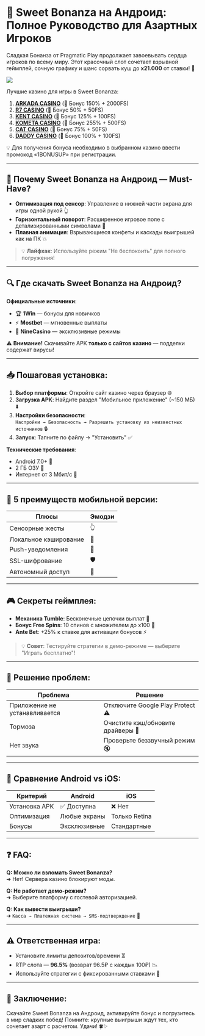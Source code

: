 # 🍭 Sweet Bonanza на Андроид: Полное Руководство для Азартных Игроков

Сладкая Бонанза от Pragmatic Play продолжает завоевывать сердца игроков по всему миру. Этот красочный слот сочетает взрывной геймплей, сочную графику и шанс сорвать куш до **x21.000** от ставки! 🎰

[![](https://i.ibb.co/ZzLZ50qX/sweet-bonanza-tile.jpg)](https://clck.ru/3Mmm7v)

Лучшие казино для игры в Sweet Bonanza:

1. **[ARKADA CASINO](https://clck.ru/3Mmm7v "ARKADA CASINO")** (🎁 Бонус 150% + 2000FS)
2. **[R7 CASINO](https://clck.ru/3Mmm8s "R7 CASINO")** (🎁 Бонус 50% + 50FS)
3. **[KENT CASINO](https://clck.ru/3Mmm9w "KENT CASINO")** (🎁 Бонус 125% + 100FS)
4. **[KOMETA CASINO](https://clck.ru/3MmmAP "KOMETA CASINO")** (🎁 Бонус 255% + 500FS)
5. **[CAT CASINO](https://clck.ru/3MmmAn "CAT CASINO")** (🎁 Бонус 75% + 50FS)
6. **[DADDY CASINO](https://clck.ru/3MmmBB "DADDY CASINO")** (🎁 Бонус 100% + 100FS)

💡 Для получения бонуса необходимо в выбранном казино ввести промокод «1BONUSUP» при регистрации.

---

## 📱 Почему Sweet Bonanza на Андроид — Must-Have?
- **Оптимизация под сенсор**: Управление в нижней части экрана для игры одной рукой 👆  
- **Горизонтальный поворот**: Расширенное игровое поле с детализированными символами 🔄  
- **Плавная анимация**: Взрывающиеся конфеты и каскады выигрышей как на ПК 💥  

> 💡 **Лайфхак**: Используйте режим "Не беспокоить" для полного погружения!

---

## 🔍 Где скачать Sweet Bonanza на Андроид?
**Официальные источники**:  
- 🏆 **1Win** — бонусы для новичков  
- ⚡ **Mostbet** — мгновенные выплаты  
- 🎯 **NineCasino** — эксклюзивные режимы  

⚠️ **Внимание!** Скачивайте APK **только с сайтов казино** — подделки содержат вирусы!

---

## 📥 Пошаговая установка:
1. **Выбор платформы**: Откройте сайт казино через браузер 🌐  
2. **Загрузка APK**: Найдите раздел "Мобильное приложение" (~150 МБ) ⬇️  
3. **Настройки безопасности**:  
   `Настройки → Безопасность → Разрешить установку из неизвестных источников` 🔒  
4. **Запуск**: Тапните по файлу → "Установить" ✅  

**Технические требования**:  
- Android 7.0+ 📲  
- 2 ГБ ОЗУ 💾  
- Интернет от 3 Мбит/с 📶  

---

## 🚀 5 преимуществ мобильной версии:
| **Плюсы**                | **Эмодзи** |
|--------------------------|------------|
| Сенсорные жесты          | 👆         |
| Локальное кэширование    | 📁         |
| Push-уведомления         | 🔔         |
| SSL-шифрование           | 🛡️        |
| Автономный доступ        | 📴         |

---

## 🎮 Секреты геймплея:
- **Механика Tumble**: Бесконечные цепочки выплат 💫  
- **Бонус Free Spins**: 10 спинов с множителем до x100 🎁  
- **Ante Bet**: +25% к ставке для активации бонусов ⚡  

> 💡 **Совет**: Тестируйте стратегии в демо-режиме — выберите "Играть бесплатно"!

---

## 🔧 Решение проблем:
| **Проблема**               | **Решение**                          |
|----------------------------|--------------------------------------|
| Приложение не устанавливается | Отключите Google Play Protect ⚠️  |
| Тормоза                    | Очистите кэш/обновите драйверы 🔄   |
| Нет звука                  | Проверьте беззвучный режим 🔇        |

---

## 📱 Сравнение Android vs iOS:
| Критерий       | Android       | iOS             |
|----------------|---------------|-----------------|
| Установка APK  | ✅ Доступна   | ❌ Нет          |
| Оптимизация    | Любые экраны  | Только Retina   |
| Бонусы         | Эксклюзивные  | Стандартные     |

---

## ❓ FAQ:
**Q: Можно ли взломать Sweet Bonanza?**  
➔ Нет! Сервера казино блокируют моды.  

**Q: Не работает демо-режим?**  
➔ Выберите платформу с гостевой авторизацией.  

**Q: Как вывести выигрыши?**  
➔ `Касса → Платежная система → SMS-подтверждение` 💸  

---

## ⚠️ Ответственная игра:
- Установите лимиты депозитов/времени ⏳  
- RTP слота — **96.5%** (возврат 96.5₽ с каждых 100₽) 📉  
- Используйте стратегии с фиксированными ставками 🧮  

---

## 🎉 Заключение:  
Скачайте Sweet Bonanza на Андроид, активируйте бонус и погрузитесь в мир сладких побед! Помните: крупные выигрыши ждут тех, кто сочетает азарт с расчетом. Удачи! 🍀✨ 


